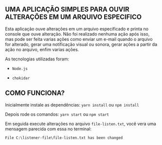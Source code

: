 ## UMA APLICAÇÃO SIMPLES PARA OUVIR ALTERAÇÕES EM UM ARQUIVO ESPECIFICO

Esta aplicação ouve alterações em um arquivo especificado e printa no console que ouve alteração. Não foi realizado nenhuma ação após isso, mas pode ser feita varias ações como enviar um e-mail quando o arquivo for alterado, gerar uma notificação visual ou sonora, gerar ações a partir da ação no arquivo, enfim varias ações.

As tecnologias utilizadas foram:

- `Node.js`

- `chokidar`

## COMO FUNCIONA?

Inicialmente instale as dependências: `yarn install` ou `npm install`

Depois rode os comandos:
`yarn start` ou `npm start`

Em seguida execute alterações no arquivo `file-listen.txt`, você vera uma mensagem parecida com essa no terminal:

```console
File C:\listener-file\file-listen.txt has been changed
```
